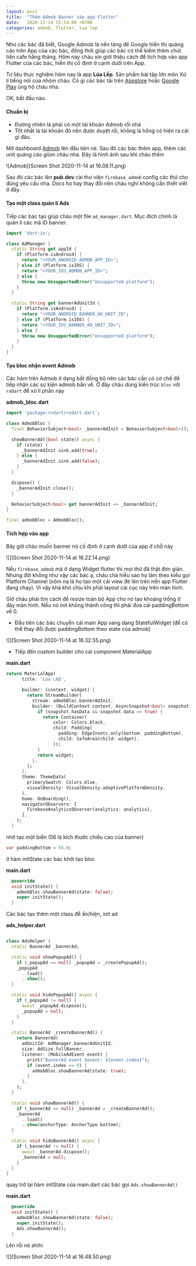 ```yaml
---
layout: post
title:  "Thêm Admob Banner vào app Flutter"
date:   2020-11-14 15:54:00 +0700
categories: admob, flutter, lua lep
---
```


Như các bác đã biết, Google Admob là nền tảng để Google hiển thị quảng cáo trên App của các bác, đồng thời giúp các bác có thể kiếm thêm chút tiền cafe hằng tháng. Hôm nay cháu xin giới thiệu cách để tích hợp vào app Flutter của các bác, hiển thị cố định ở cạnh dưới trên App.

Tư liệu thực nghiệm hôm nay là app **Lúa Lếp**. Sản phẩm bài tập lớn môn Xử lí tiếng nói của nhóm cháu. Có gì các bác tải trên [Appstore](https://apps.apple.com/vn/app/lúa-lếp/id1519995438) hoặc [Google Play](https://play.google.com/store/apps/details?id=com.megatunger.lualepapp) ủng hộ cháu nha.

OK, bắt đầu nào.

#### Chuẩn bị

- Đương nhiên là phải có một tài khoản Admob rồi nhá
- Tốt nhất là tài khoản đó nên được duyệt rồi, không là hổng có hiện ra cái gì đâu.

Mở dashboard [Admob](https://apps.admob.com/) lên đầu tiên nè. Sau đó các bác thêm app, thêm các unit quảng cáo giùm cháu nha. Đây là hình ảnh sau khi cháu thêm

![Admob](Screen Shot 2020-11-14 at 16.08.11.png)

Sau đó các bác lên **pub.dev** cài thư viện `firebase_admob` config các thứ cho đúng yêu cầu nha. Docs họ hay thay đổi nên cháu nghĩ không cần thiết viết ở đây.

#### Tạo một class quản lí Ads

Tiếp các bác tạo giúp cháu một file `ad_manager.dart`. Mục đích chính là quản lí các mã ID banner.

``` dart
import 'dart:io';

class AdManager {
  static String get appId {
    if (Platform.isAndroid) {
      return "<YOUR_ANDROID_ADMOB_APP_ID>";
    } else if (Platform.isIOS) {
      return "<YOUR_IOS_ADMOB_APP_ID>";
    } else {
      throw new UnsupportedError("Unsupported platform");
    }
  }

  static String get bannerAdUnitId {
    if (Platform.isAndroid) {
      return "<YOUR_ANDROID_BANNER_AD_UNIT_ID";
    } else if (Platform.isIOS) {
      return "<YOUR_IOS_BANNER_AD_UNIT_ID>";
    } else {
      throw new UnsupportedError("Unsupported platform");
    }
  }
}
```

#### Tạo bloc nhận event Admob

Các hàm trên Admob ở dạng bất đồng bộ nên các bác cần có cơ chế để tiếp nhận các sự kiện admob bắn về. Ở đây cháu dùng kiến trúc `bloc` với `rxDart` để xử lí phần này

**admob_bloc.dart**
``` dart
import 'package:rxdart/rxdart.dart';

class AdmobBloc {
  final BehaviorSubject<bool> _bannerAdInit = BehaviorSubject<bool>();

  showBannerAd({bool state}) async {
    if (state) {
      _bannerAdInit.sink.add(true);
    } else {
      _bannerAdInit.sink.add(false);
    }
  }

  dispose() {
    _bannerAdInit.close();
  }

  BehaviorSubject<bool> get bannerAdInit => _bannerAdInit;
}

final admobBloc = AdmobBloc();

```

#### Tích hợp vào app

Bây giờ cháu muốn banner nó cố định ở cạnh dưới của app ở chỗ này

![](Screen Shot 2020-11-14 at 16.22.14.png)

Nếu `firebase_admob` mà ở dạng Widget flutter thì mọi thứ đã thật đơn giản. Nhưng đời không như vậy các bác ạ, cháu chả hiểu sao họ làm theo kiểu gọi Platform Channel (nôm na là họ tạo một cái view đè lên trên nền app Flutter đang chạy). Vì vậy khá khó chịu khi phải layout cái cục này trên màn hình.

Giờ cháu phải tìm cách để resize toàn bộ App cho nó tạo khoảng trống ở đáy màn hình. Nếu nó init không thành công thì phải đưa cái paddingBottom về 0.

- Đầu tiên các bác chuyển cái main App sang dạng StatefulWidget (để có thể thay đổi được paddingBottom theo state của admob)

![](Screen Shot 2020-11-14 at 16.32.55.png)

- Tiếp đến custom builder cho cái component MaterialApp

**main.dart**
``` dart
return MaterialApp(
      title: 'Lúa Lếp',

      builder: (context, widget) {
        return StreamBuilder(
          stream: admobBloc.bannerAdInit,
          builder: (BuildContext context, AsyncSnapshot<bool> snapshot) {
            if (snapshot.hasData && snapshot.data == true) {
              return Container(
                  color: Colors.black,
                  child: Padding(
                    padding: EdgeInsets.only(bottom: paddingBottom),
                    child: SafeArea(child: widget),
                  ));
            }
            return widget;
          },
        );
      },
      theme: ThemeData(
        primarySwatch: Colors.blue,
        visualDensity: VisualDensity.adaptivePlatformDensity,
      ),
      home: OnBoarding(),
      navigatorObservers: [
        FirebaseAnalyticsObserver(analytics: analytics),
      ],
    );
  }
```

nhớ tạo một biến (56 là kích thước chiều cao của banner)

```dart
var paddingBottom = 56.0;
```

ở hàm initState các bác khởi tạo bloc

**main.dart**
```dart
  @override
  void initState() {
    admobBloc.showBannerAd(state: false);
    super.initState();
  }
```

Các bác tạo thêm một class để ẩn/hiện, init ad

**ads_helper.dart**

```dart

class AdsHelper {
  static BannerAd _bannerAd;

  static void showPopupAd() {
    if (_popupAd == null) _popupAd = _createPopupAd();
    _popupAd
      ..load()
      ..show();
  }

  static void hidePopupAd() async {
    if (_popupAd != null) {
      await _popupAd.dispose();
      _popupAd = null;
    }
  }

  static BannerAd _createBannerAd() {
    return BannerAd(
      adUnitId: AdManager.bannerAdUnitId,
      size: AdSize.fullBanner,
      listener: (MobileAdEvent event) {
        print("BannerAd event $event: ${event.index}");
        if (event.index == 0) {
          admobBloc.showBannerAd(state: true);
        }
      },
    );
  }

  static void showBannerAd() {
    if (_bannerAd == null) _bannerAd = _createBannerAd();
    _bannerAd
      ..load()
      ..show(anchorType: AnchorType.bottom);
  }

  static void hideBannerAd() async {
    if (_bannerAd != null) {
      await _bannerAd.dispose();
      _bannerAd = null;
    }
  }
}

```

quay trở lại hàm initState của main.dart các bác gọi `Ads.showBannerAd()`

**main.dart**
```dart
  @override
  void initState() {
    admobBloc.showBannerAd(state: false);
    super.initState();
    Ads.showBannerAd();
  }
```

Lên rồi nè ahihi

![](Screen Shot 2020-11-14 at 16.48.50.png)

